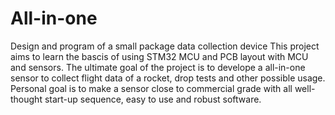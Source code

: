 # All-in-one
Design and program of a small package data collection device
This project aims to learn the bascis of using STM32 MCU and PCB layout with MCU and sensors. The ultimate goal of the project is to develope a all-in-one sensor to collect flight data of a rocket, drop tests and other possible usage. Personal goal is to make a sensor close to commercial grade with all well-thought start-up sequence, easy to use and robust software.
